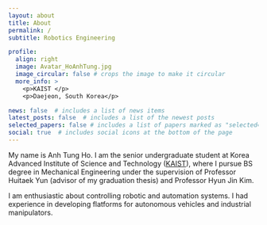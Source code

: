 ```yaml
---
layout: about
title: About
permalink: /
subtitle: Robotics Engineering

profile:
  align: right
  image: Avatar_HoAnhTung.jpg
  image_circular: false # crops the image to make it circular
  more_info: >
    <p>KAIST </p>
    <p>Daejeon, South Korea</p>

news: false  # includes a list of news items
latest_posts: false  # includes a list of the newest posts
selected_papers: false # includes a list of papers marked as "selected={true}"
social: true  # includes social icons at the bottom of the page
---
```


My name is Anh Tung Ho. I am the senior undergraduate student at Korea Advanced Institute of Science and Technology ([KAIST](https://www.kaist.ac.kr/en/)), where I pursue BS degree in Mechanical Engineering under the supervision of Professor Huitaek Yun (advisor of my graduation thesis) and Professor Hyun Jin Kim. 

I am enthusiastic about controlling robotic and automation systems. I had experience in developing flatforms for autonomous vehicles and industrial manipulators.    
<!-- 
Put your address / P.O. box / other info right below your picture. You can also disable any of these elements by editing `profile` property of the YAML header of your `_pages/about.md`. Edit `_bibliography/papers.bib` and Jekyll will render your [publications page](/al-folio/publications/) automatically. -->

<!-- Link to your social media connections, too. This theme is set up to use [Font Awesome icons](https://fontawesome.com/) and [Academicons](https://jpswalsh.github.io/academicons/), like the ones below. Add your Facebook, Twitter, LinkedIn, Google Scholar, or just disable all of them. -->